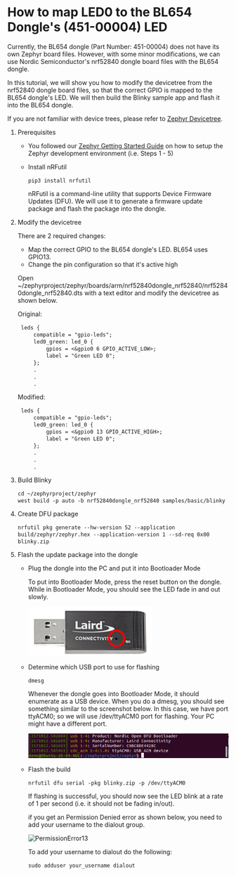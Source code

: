 # How to map LED0 to the BL654 Dongle's (451-00004) LED

Currently, the BL654 dongle (Part Number: 451-00004) does not have its own Zephyr board files. However, with some minor modifications, we can use Nordic Semiconductor's nrf52840 dongle board files with the BL654 dongle.

In this tutorial, we will show you how to modify the devicetree from the nrf52840 dongle board files, so that the correct GPIO is mapped to the BL654 dongle's LED. We will then build the Blinky sample app and flash it into the BL654 dongle.

If you are not familiar with device trees, please refer to [Zephyr Devicetree](https://docs.zephyrproject.org/latest/guides/dts/index.html).



1. Prerequisites

   - You followed our [Zephyr Getting Started Guide](ubuntu.md) on how to setup the Zephyr development environment (i.e. Steps 1 - 5)

   - Install nRFutil

     ```
     pip3 install nrfutil
     ```

     nRFutil is a command-line utility that supports Device Firmware Updates (DFU). We will use it to generate a firmware update package and flash the package into the dongle.

     

2. Modify the devicetree

   There are 2 required changes:

   - Map the correct GPIO to the BL654 dongle's LED. BL654 uses GPIO13.
   - Change the pin configuration so that it's active high 

   

   Open ~/zephyrproject/zephyr/boards/arm/nrf52840dongle_nrf52840/nrf52840dongle_nrf52840.dts with a text editor and modify the devicetree as shown below.

   

   Original:

   ```
   	leds {
   		compatible = "gpio-leds";
   		led0_green: led_0 {
   			gpios = <&gpio0 6 GPIO_ACTIVE_LOW>;
   			label = "Green LED 0";
   		};
   		.
   		.
   		.
   ```

   Modified:

   ```
   	leds {
   		compatible = "gpio-leds";
   		led0_green: led_0 {
   			gpios = <&gpio0 13 GPIO_ACTIVE_HIGH>;
   			label = "Green LED 0";
   		};
   		.
   		.
   		.
   ```

3. Build Blinky

   ```
   cd ~/zephyrproject/zephyr
   west build -p auto -b nrf52840dongle_nrf52840 samples/basic/blinky 
   ```
   
 
   
4. Create DFU package

   ```
   nrfutil pkg generate --hw-version 52 --application build/zephyr/zephyr.hex --application-version 1 --sd-req 0x00 blinky.zip 
   ```
   
   


5. Flash the update package into the dongle

   - Plug the dongle into the PC and put it into Bootloader Mode

     To put into Bootloader Mode, press the reset button on the dongle. While in Bootloader Mode, you should  see the LED fade in and out slowly. 

     

     ![ResetButton](../images/dongle/ResetButton.PNG)

   - Determine which USB port to use for flashing

     ```
     dmesg
     ```

     Whenever the dongle goes into Bootloader Mode, it should enumerate as a USB device. When you do a dmesg, you should see something similar to the screenshot below. In this case, we have port ttyACM0; so we will use /dev/ttyACM0 port for flashing. Your PC might have a different port.

     

     ![ttyACM0](../images/dongle/ttyACM0.png)

     

   - Flash the build

     ```
     nrfutil dfu serial -pkg blinky.zip -p /dev/ttyACM0 
     ```
     
     
     
     If  flashing is successful, you should now see the LED blink at a rate of 1 per second (i.e. it should not be fading in/out).
     
     
     
     if you get an Permission Denied error as shown below, you need to add your username to the dialout group.
     
     
     
     ![PermissionError13](C:\GitHub\Test\images\dongle\PermissionError13.png)
     
     
     
     To add your username to dialout do the following:
     
     ```
     sudo adduser your_username dialout 
     ```
     
     
     
     
